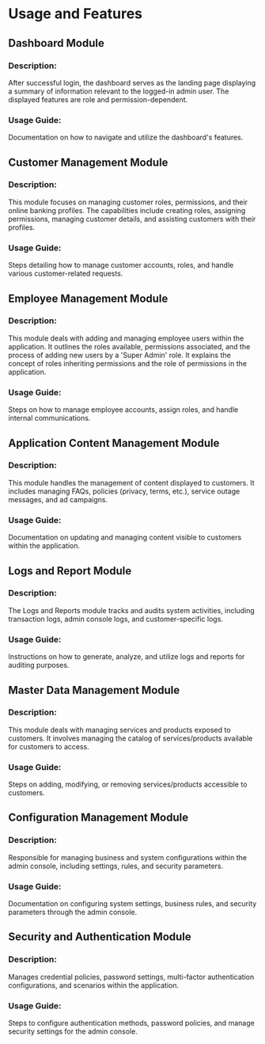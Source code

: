 # Usage and Features

## Dashboard Module
### Description:
After successful login, the dashboard serves as the landing page displaying a summary of information relevant to the logged-in admin user. The displayed features are role and permission-dependent.
### Usage Guide:
Documentation on how to navigate and utilize the dashboard's features.

## Customer Management Module
### Description:
This module focuses on managing customer roles, permissions, and their online banking profiles. The capabilities include creating roles, assigning permissions, managing customer details, and assisting customers with their profiles.
### Usage Guide:
Steps detailing how to manage customer accounts, roles, and handle various customer-related requests.

## Employee Management Module
### Description:
This module deals with adding and managing employee users within the application. It outlines the roles available, permissions associated, and the process of adding new users by a 'Super Admin' role. It explains the concept of roles inheriting permissions and the role of permissions in the application.
### Usage Guide:
Steps on how to manage employee accounts, assign roles, and handle internal communications.

## Application Content Management Module
### Description:
This module handles the management of content displayed to customers. It includes managing FAQs, policies (privacy, terms, etc.), service outage messages, and ad campaigns.
### Usage Guide:
Documentation on updating and managing content visible to customers within the application.

## Logs and Report Module
### Description:
The Logs and Reports module tracks and audits system activities, including transaction logs, admin console logs, and customer-specific logs.
### Usage Guide:
Instructions on how to generate, analyze, and utilize logs and reports for auditing purposes.

## Master Data Management Module
### Description:
This module deals with managing services and products exposed to customers. It involves managing the catalog of services/products available for customers to access.
### Usage Guide:
Steps on adding, modifying, or removing services/products accessible to customers.

## Configuration Management Module
### Description:
Responsible for managing business and system configurations within the admin console, including settings, rules, and security parameters.
### Usage Guide:
Documentation on configuring system settings, business rules, and security parameters through the admin console.

## Security and Authentication Module
### Description:
Manages credential policies, password settings, multi-factor authentication configurations, and scenarios within the application.
### Usage Guide:
Steps to configure authentication methods, password policies, and manage security settings for the admin console.
